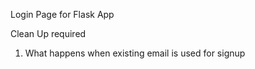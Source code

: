 Login Page for Flask App

Clean Up required

1. What happens when existing email is used for signup
